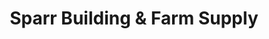 ---
title: "Sparr Building & Farm Supply"
url: /wildwood/sparr-building-and-farm-supply/
shop: agrarian
---